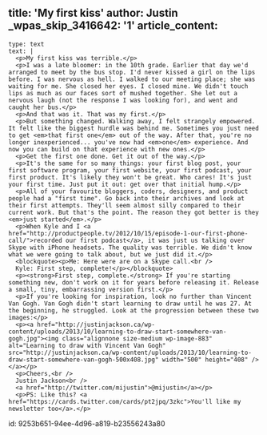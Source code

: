 title: 'My first kiss'
author: Justin
_wpas_skip_3416642: '1'
article_content:
  -
    type: text
    text: |
      <p>My first kiss was terrible.</p>
      <p>I was a late bloomer: in the 10th grade. Earlier that day we'd arranged to meet by the bus stop. I'd never kissed a girl on the lips before. I was nervous as hell. I walked to our meeting place; she was waiting for me. She closed her eyes. I closed mine. We didn't touch lips as much as our faces sort of mushed together. She let out a nervous laugh (not the response I was looking for), and went and caught her bus.</p>
      <p>And that was it. That was my first.</p>
      <p>But something changed. Walking away, I felt strangely empowered. It felt like the biggest hurdle was behind me. Sometimes you just need to get <em>that first one</em> out of the way. After that, you're no longer inexperienced... you've now had <em>one</em> experience. And now you can build on that experience with new ones.</p>
      <p>Get the first one done. Get it out of the way.</p>
      <p>It's the same for so many things: your first blog post, your first software program, your first website, your first podcast, your first product. It's likely they won't be great. Who cares! It's just your first time. Just put it out: get over that initial hump.</p>
      <p>All of your favourite bloggers, coders, designers, and product people had a "first time". Go back into their archives and look at their first attempts. They'll seem almost silly compared to their current work. But that's the point. The reason they got better is they <em>just started</em>.</p>
      <p>When Kyle and I <a href="http://productpeople.tv/2012/10/15/episode-1-our-first-phone-call/">recorded our first podcast</a>, it was just us talking over Skype with iPhone headsets. The quality was terrible. We didn't know what we were going to talk about, but we just did it.</p>
      <blockquote><p>Me: Here were are on a Skype call.<br />
      Kyle: First step, complete!</p></blockquote>
      <p><strong>First step, complete.</strong> If you're starting something new, don't work on it for years before releasing it. Release a small, tiny, embarrassing version first.</p>
      <p>If you're looking for inspiration, look no further than Vincent Van Gogh. Van Gogh didn't start learning to draw until he was 27. At the beginning, he struggled. Look at the progression between these two images:</p>
      <p><a href="http://justinjackson.ca/wp-content/uploads/2013/10/learning-to-draw-start-somewhere-van-gogh.jpg"><img class="alignnone size-medium wp-image-883" alt="Learning to draw with Vincent Van Gogh" src="http://justinjackson.ca/wp-content/uploads/2013/10/learning-to-draw-start-somewhere-van-gogh-500x408.jpg" width="500" height="408" /></a></p>
      <p>Cheers,<br />
      Justin Jackson<br />
      <a href="http://twitter.com/mijustin">@mijustin</a></p>
      <p>PS: Like this? <a href="https://cards.twitter.com/cards/pt2jpq/3zkc">You'll like my newsletter too</a>.</p>
      
id: 9253b651-94ee-4d96-a819-b23556243a80
